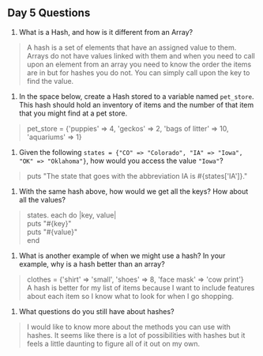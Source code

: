 ## Day 5 Questions

1. What is a Hash, and how is it different from an Array?
>A hash is a set of elements that have an assigned value to them. Arrays do not have values linked with them and when you need to call upon an element from an array you need to know the order the items are in but for hashes you do not. You can simply call upon the key to find the value.  

1. In the space below, create a Hash stored to a variable named `pet_store`.  This hash should hold an inventory of items and the number of that item that you might find at a pet store.
>pet_store = {'puppies' => 4, 'geckos' => 2, 'bags of litter' => 10, 'aquariums' => 1}  

1. Given the following `states = {"CO" => "Colorado", "IA" => "Iowa", "OK" => "Oklahoma"}`, how would you access the value `"Iowa"`?
>puts "The state that goes with the abbreviation IA is #{states['IA']}."  

1. With the same hash above, how would we get all the keys?  How about all the values?
>states. each do |key, value|  
   puts "#{key}"  
   puts "#{value}"  
 end  

1. What is another example of when we might use a hash?  In your example, why is a hash better than an array?
>clothes = {'shirt' => 'small', 'shoes' => 8, 'face mask' => 'cow print'}  
>A hash is better for my list of items because I want to include features about each item so I know what to look for when I go shopping.  

1. What questions do you still have about hashes?
>I would like to know more about the methods you can use with hashes. It seems like there is a lot of possibilities with hashes but it feels a little daunting to figure all of it out on my own.
